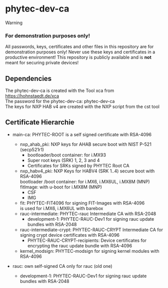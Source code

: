 phytec-dev-ca
=============

> [!WARNING]
> ### For demonstration purposes only!
> All passwords, keys, certificates and other files in this repository are for
> demonstration purposes only! Never use these keys and certificates in a
> productive environment! This repository is publicly available and is **not**
> meant for securing private devices!

Dependencies
------------
The phytec-dev-ca is created with the Tool xca from https://hohnstaedt.de/xca  
The password for the phytec-dev-ca: phytec-dev-ca  
The keys for NXP HAB v4 are created with the NXP script from the cst tool

Certificate Hierarchie
----------------------

* main-ca: PHYTEC-ROOT is a self signed certificate with RSA-4096
  * nxp_ahab_pki: NXP keys for AHAB secure boot with NIST P-521 (secp521r1)
    * bootloader/boot container: for i.MX93
    * Super root keys (SRK) 1, 2, 3 and 4
    * Certificates for SRKs signed by PHYTEC Root CA
  * nxp_habv4_pki:  NXP Keys for HABV4 (SRK 1..4) secure boot with RSA-4096  
                    bootloader /boot container: for i.MX6, i.MX6UL, i.MX8M (MNP)  
                    fitImage: with u-boot for i.MX8M (MNP)
    * CSF
    * IMG
  * fit:    PHYTEC-FIT4096 for signing FIT-Images with RSA-4096  
            is used for i.MX6, i.MX6UL with barebox
  * rauc-intermediate: PHYTEC-rauc Intermediate CA with RSA-2048
    * development-1: PHYTEC-RAUC-Dev1 for signing rauc update bundles with RSA-2048
  * rauc-intermediate-crypt: PHYTEC-RAUC-CRYPT Intermediate CA for signing crypt device certificates with RSA-4096
    * PHYTEC-RAUC-CRYPT-recipients: Device certificates for encrypting the rauc update bundle with RSA-4096
  * kernel_modsign: PHYTEC-modsign for signing kernel modules with RSA-4096
  
* rauc: own self-signed CA only for rauc (old one)
  *  development-1: PHYTEC-RAUC-Dev1 for signing rauc update bundles with RSA-2048


